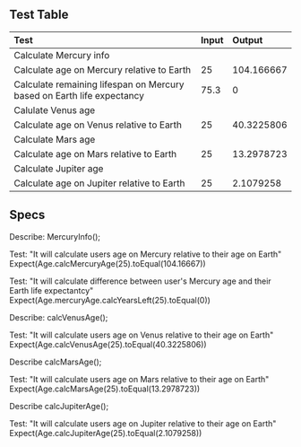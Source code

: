 ## Test Table

| Test | Input | Output |
| :------------| :---------------| :-----------|
| Calculate Mercury info |
| Calculate age on Mercury relative to Earth | 25 | 104.166667 |
| Calculate remaining lifespan on Mercury based on Earth life expectancy | 75.3 | 0 |
| Calulate Venus age |
| Calculate age on Venus relative to Earth | 25 | 40.3225806 |
| Calculate Mars age |
| Calculate age on Mars relative to Earth | 25 | 13.2978723 |
| Calculate Jupiter age |
| Calculate age on Jupiter relative to Earth | 25 | 2.1079258 |

## Specs

Describe: MercuryInfo();

Test: "It will calculate users age on Mercury relative to their age on Earth"
Expect(Age.calcMercuryAge(25).toEqual(104.16667))

Test: "It will calculate difference between user's Mercury age and their Earth life expectantcy"
Expect(Age.mercuryAge.calcYearsLeft(25).toEqual(0))

Describe: calcVenusAge();

Test: "It will calculate users age on Venus relative to their age on Earth"
Expect(Age.calcVenusAge(25).toEqual(40.3225806))

Describe calcMarsAge();

Test: "It will calculate users age on Mars relative to their age on Earth"
Expect(Age.calcMarsAge(25).toEqual(13.2978723))

Describe calcJupiterAge();

Test: "It will calculate users age on Jupiter relative to their age on Earth"
Expect(Age.calcJupiterAge(25).toEqual(2.1079258))
